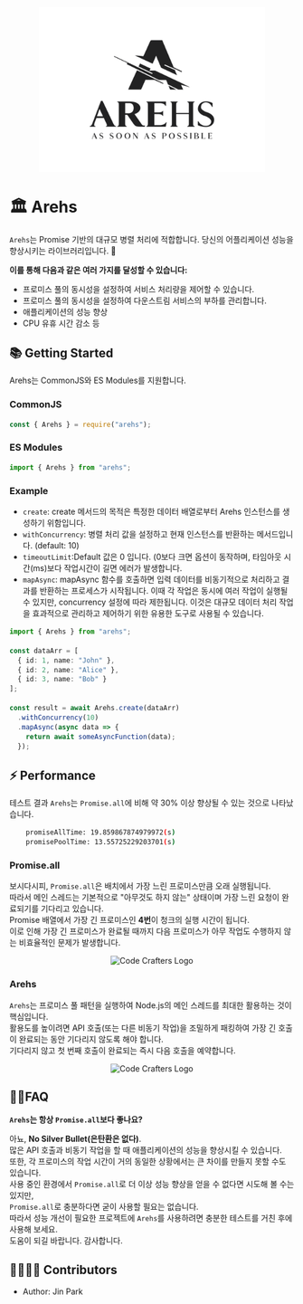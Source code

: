 <p align="center">
    <img src="https://github.com/seongjin605/arehs/blob/main/arehs.svg" width="400px" alt="Arehs Logo" />
<p>

# 🏛️ Arehs

`Arehs`는 Promise 기반의 대규모 병렬 처리에 적합합니다. 당신의 어플리케이션 성능을 향상시키는 라이브러리입니다. 💪

**이를 통해 다음과 같은 여러 가지를 달성할 수 있습니다:**

* 프로미스 풀의 동시성을 설정하여 서비스 처리량을 제어할 수 있습니다.
* 프로미스 풀의 동시성을 설정하여 다운스트림 서비스의 부하를 관리합니다.
* 애플리케이션의 성능 향상
* CPU 유휴 시간 감소 등

## 📚 Getting Started

Arehs는 CommonJS와 ES Modules를 지원합니다.

### CommonJS

```javascript
const { Arehs } = require("arehs");
```

### ES Modules

```javascript
import { Arehs } from "arehs";
```

### Example

* `create`: create 메서드의 목적은 특정한 데이터 배열로부터 Arehs 인스턴스를 생성하기 위함입니다.
* `withConcurrency`: 병렬 처리 값을 설정하고 현재 인스턴스를 반환하는 메서드입니다. (default: 10)
* `timeoutLimit`:Default 값은 0 입니다. (0보다 크면 옵션이 동작하며, 타임아웃 시간(ms)보다 작업시간이 길면 에러가 발생합니다.
* `mapAsync`: mapAsync 함수를 호출하면 입력 데이터를 비동기적으로 처리하고 결과를 반환하는 프로세스가 시작됩니다.
  이때 각 작업은 동시에 여러 작업이 실행될 수 있지만, concurrency 설정에 따라 제한됩니다.
  이것은 대규모 데이터 처리 작업을 효과적으로 관리하고 제어하기 위한 유용한 도구로 사용될 수 있습니다.

```typescript
import { Arehs } from "arehs";

const dataArr = [
  { id: 1, name: "John" },
  { id: 2, name: "Alice" },
  { id: 3, name: "Bob" }
];

const result = await Arehs.create(dataArr)
  .withConcurrency(10)
  .mapAsync(async data => {
    return await someAsyncFunction(data);
  });

```

## ⚡️ Performance

테스트 결과 `Arehs`는 `Promise.all`에 비해 약 30% 이상 향상될 수 있는 것으로 나타났습니다.

```bash
    promiseAllTime: 19.859867874979972(s)
    promisePoolTime: 13.55725229203701(s)
```

### Promise.all

보시다시피, `Promise.all`은 배치에서 가장 느린 프로미스만큼 오래 실행됩니다.   
따라서 메인 스레드는 기본적으로 "아무것도 하지 않는" 상태이며 가장 느린 요청이 완료되기를 기다리고 있습니다.  
Promise 배열에서 가장 긴 프로미스인 **4번**이 청크의 실행 시간이 됩니다.  
이로 인해 가장 긴 프로미스가 완료될 때까지 다음 프로미스가 아무 작업도 수행하지 않는 비효율적인 문제가 발생합니다.
<p align="center">
    <img src="https://velog.velcdn.com/images/preciou_star/post/d35894aa-4ce4-4bf1-aa04-3486745964ed/image.webp" width="700px" alt="Code Crafters Logo" />
<p>

### Arehs

`Arehs`는 프로미스 풀 패턴을 실행하여 Node.js의 메인 스레드를 최대한 활용하는 것이 핵심입니다.  
활용도를 높이려면 API 호출(또는 다른 비동기 작업)을 조밀하게 패킹하여 가장 긴 호출이 완료되는 동안 기다리지 않도록 해야 합니다.  
기다리지 않고 첫 번째 호출이 완료되는 즉시 다음 호출을 예약합니다.
<p align="center">
    <img src="https://velog.velcdn.com/images/preciou_star/post/e49061b9-f18a-4d59-8c6d-aaf240fd9085/image.webp" width="700px" alt="Code Crafters Logo" />
<p>

## 🙋‍♀️FAQ

**`Arehs`는 항상 `Promise.all`보다 좋나요?**

아뇨, **No Silver Bullet(은탄환은 없다)**.  
많은 API 호출과 비동기 작업을 할 때 애플리케이션의 성능을 향상시킬 수 있습니다.     
또한, 각 프로미스의 작업 시간이 거의 동일한 상황에서는 큰 차이를 만들지 못할 수도 있습니다.    
사용 중인 환경에서 `Promise.all`로 더 이상 성능 향상을 얻을 수 없다면 시도해 볼 수는 있지만,  
`Promise.all`로 충분하다면 굳이 사용할 필요는 없습니다.  
따라서 성능 개선이 필요한 프로젝트에 `Arehs`를 사용하려면 충분한 테스트를 거친 후에 사용해 보세요.  
도움이 되길 바랍니다. 감사합니다.

## 👨‍👩‍👧‍👦 Contributors

- Author: Jin Park